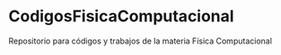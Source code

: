 # CodigosFisicaComputacional
Repositorio para códigos y trabajos de la materia Física Computacional
